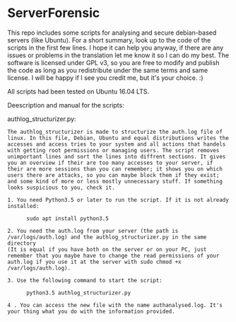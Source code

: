 # ServerForensic

This repo includes some scripts for analysing and secure debian-based servers (like Ubuntu). For a short summary, look up to the code of the scripts in the first few lines. I hope it can help you anyway, if there are any issues or problems in the translation let me know it so I can do my best.
The software is licensed under GPL v3, so you are free to modify and publish the code as long as you redistribute under the same terms and same license. I will be happy if I see you credit me, but it's your choice. :)

All scripts had been tested on Ubuntu 16.04 LTS.

Deescription and manual for the scripts:



  authlog_structurizer.py:
    
    The authlog_structurizer is made to structurize the auth.log file of linux. In this file, Debian, Ubuntu and equal distributions writes the accesses and access tries to your system and all actions that handels with getting root permissions or managing users. The script removes unimportant lines and sort the lines into diffrent sections. It gives you an overview if their are too many accesses to your server, if their are more sessions than you can remember; it shows you on which users there are attacks, so you can maybe block them if they exist; and some kind of more or less mostly unnecessary stuff. If something looks suspicious to you, check it.
    
    1. You need Python3.5 or later to run the script. If it is not already installed:
    
          sudo apt install python3.5
          
    2. You need the auth.log from your server (the path is /var/logs/auth.log) and the authlog_structurizer.py in the same directory 
    (It is equal if you have both on the server or on your PC, just remember that you maybe have to change the read permissions of your auth.log if you use it at the server with sudo chmod +x /var/logs/auth.log).
    
    3. Use the following command to start the script:
    
          python3.5 authlog_structurizer.py
    
    4 . You can access the new file with the name authanalysed.log. It's your thing what you do with the information provided.
    
